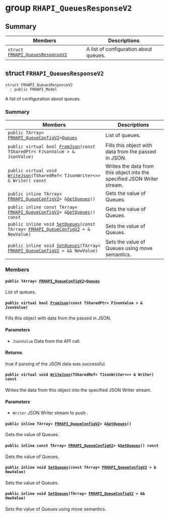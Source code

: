 # group `RHAPI_QueuesResponseV2` <a id="group__RHAPI__QueuesResponseV2"></a>

## Summary

 Members                        | Descriptions                                
--------------------------------|---------------------------------------------
`struct `[`FRHAPI_QueuesResponseV2`](#structFRHAPI__QueuesResponseV2) | A list of configuration about queues.

## struct `FRHAPI_QueuesResponseV2` <a id="structFRHAPI__QueuesResponseV2"></a>

```
struct FRHAPI_QueuesResponseV2
  : public FRHAPI_Model
```

A list of configuration about queues.

### Summary

 Members                        | Descriptions                                
--------------------------------|---------------------------------------------
`public TArray< `[`FRHAPI_QueueConfigV2`](RHAPI_QueueConfigV2.md#structFRHAPI__QueueConfigV2)` > `[`Queues`](#structFRHAPI__QueuesResponseV2_1aeed6d70e3ffa1037df56c9526e6b9777) | List of queues.
`public virtual bool `[`FromJson`](#structFRHAPI__QueuesResponseV2_1a3547f56614329b77b81c2dcf8a411570)`(const TSharedPtr< FJsonValue > & JsonValue)` | Fills this object with data from the passed in JSON.
`public virtual void `[`WriteJson`](#structFRHAPI__QueuesResponseV2_1a49c9ce634a9103e83ab3aacf8393fa75)`(TSharedRef< TJsonWriter<>> & Writer) const` | Writes the data from this object into the specified JSON Writer stream.
`public inline TArray< `[`FRHAPI_QueueConfigV2`](RHAPI_QueueConfigV2.md#structFRHAPI__QueueConfigV2)` > & `[`GetQueues`](#structFRHAPI__QueuesResponseV2_1abb321e52232f0bc6d94b28451e4c9550)`()` | Gets the value of Queues.
`public inline const TArray< `[`FRHAPI_QueueConfigV2`](RHAPI_QueueConfigV2.md#structFRHAPI__QueueConfigV2)` > & `[`GetQueues`](#structFRHAPI__QueuesResponseV2_1a3d7675d6083b26d4b9d4a728846c365a)`() const` | Gets the value of Queues.
`public inline void `[`SetQueues`](#structFRHAPI__QueuesResponseV2_1a3397237c8b20e217615839f043fc096a)`(const TArray< `[`FRHAPI_QueueConfigV2`](RHAPI_QueueConfigV2.md#structFRHAPI__QueueConfigV2)` > & NewValue)` | Sets the value of Queues.
`public inline void `[`SetQueues`](#structFRHAPI__QueuesResponseV2_1acf2caa57328e562b1c528c63be9121f9)`(TArray< `[`FRHAPI_QueueConfigV2`](RHAPI_QueueConfigV2.md#structFRHAPI__QueueConfigV2)` > && NewValue)` | Sets the value of Queues using move semantics.

### Members

#### `public TArray< `[`FRHAPI_QueueConfigV2`](RHAPI_QueueConfigV2.md#structFRHAPI__QueueConfigV2)` > `[`Queues`](#structFRHAPI__QueuesResponseV2_1aeed6d70e3ffa1037df56c9526e6b9777) <a id="structFRHAPI__QueuesResponseV2_1aeed6d70e3ffa1037df56c9526e6b9777"></a>

List of queues.

#### `public virtual bool `[`FromJson`](#structFRHAPI__QueuesResponseV2_1a3547f56614329b77b81c2dcf8a411570)`(const TSharedPtr< FJsonValue > & JsonValue)` <a id="structFRHAPI__QueuesResponseV2_1a3547f56614329b77b81c2dcf8a411570"></a>

Fills this object with data from the passed in JSON.

#### Parameters
* `JsonValue` Data from the API call.

#### Returns
true if parsing of the JSON data was successful.

#### `public virtual void `[`WriteJson`](#structFRHAPI__QueuesResponseV2_1a49c9ce634a9103e83ab3aacf8393fa75)`(TSharedRef< TJsonWriter<>> & Writer) const` <a id="structFRHAPI__QueuesResponseV2_1a49c9ce634a9103e83ab3aacf8393fa75"></a>

Writes the data from this object into the specified JSON Writer stream.

#### Parameters
* `Writer` JSON Writer stream to push .

#### `public inline TArray< `[`FRHAPI_QueueConfigV2`](RHAPI_QueueConfigV2.md#structFRHAPI__QueueConfigV2)` > & `[`GetQueues`](#structFRHAPI__QueuesResponseV2_1abb321e52232f0bc6d94b28451e4c9550)`()` <a id="structFRHAPI__QueuesResponseV2_1abb321e52232f0bc6d94b28451e4c9550"></a>

Gets the value of Queues.

#### `public inline const TArray< `[`FRHAPI_QueueConfigV2`](RHAPI_QueueConfigV2.md#structFRHAPI__QueueConfigV2)` > & `[`GetQueues`](#structFRHAPI__QueuesResponseV2_1a3d7675d6083b26d4b9d4a728846c365a)`() const` <a id="structFRHAPI__QueuesResponseV2_1a3d7675d6083b26d4b9d4a728846c365a"></a>

Gets the value of Queues.

#### `public inline void `[`SetQueues`](#structFRHAPI__QueuesResponseV2_1a3397237c8b20e217615839f043fc096a)`(const TArray< `[`FRHAPI_QueueConfigV2`](RHAPI_QueueConfigV2.md#structFRHAPI__QueueConfigV2)` > & NewValue)` <a id="structFRHAPI__QueuesResponseV2_1a3397237c8b20e217615839f043fc096a"></a>

Sets the value of Queues.

#### `public inline void `[`SetQueues`](#structFRHAPI__QueuesResponseV2_1acf2caa57328e562b1c528c63be9121f9)`(TArray< `[`FRHAPI_QueueConfigV2`](RHAPI_QueueConfigV2.md#structFRHAPI__QueueConfigV2)` > && NewValue)` <a id="structFRHAPI__QueuesResponseV2_1acf2caa57328e562b1c528c63be9121f9"></a>

Sets the value of Queues using move semantics.

